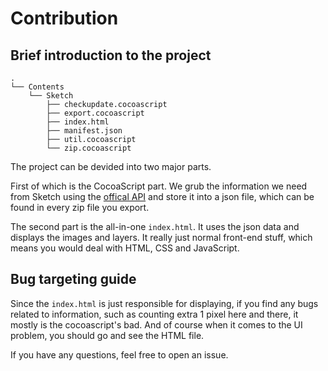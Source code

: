 # Contribution

## Brief introduction to the project

```
.
└── Contents
    └── Sketch
        ├── checkupdate.cocoascript
        ├── export.cocoascript
        ├── index.html
        ├── manifest.json
        ├── util.cocoascript
        └── zip.cocoascript
```

The project can be devided into two major parts.

First of which is the CocoaScript part. We grub the information we need from Sketch using the [offical API](http://bohemiancoding.com/sketch/support/developer/01-introduction/01.html) and store it into a json file, which can be found in every zip file you export.

The second part is the all-in-one `index.html`. It uses the json data and displays the images and layers. It really just normal front-end stuff, which means you would deal with HTML, CSS and JavaScript.

## Bug targeting guide

Since the `index.html` is just responsible for displaying, if you find any bugs related to information, such as counting extra 1 pixel here and there, it mostly is the cocoascript's bad. And of course when it comes to the UI problem, you should go and see the HTML file.

If you have any questions, feel free to open an issue.

